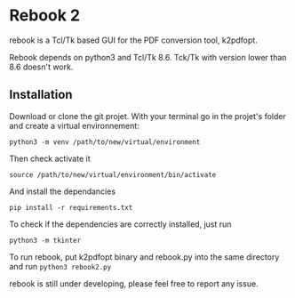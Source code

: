 # Rebook 2

rebook is a Tcl/Tk based GUI for the PDF conversion tool, k2pdfopt.

Rebook depends on python3 and Tcl/Tk 8.6. Tck/Tk with version lower than 8.6 doesn't work.

## Installation
Download or clone the git projet.
With your terminal go in the projet's folder and create a virtual environnement:

```
python3 -m venv /path/to/new/virtual/environment
```

Then check activate it

```
source /path/to/new/virtual/environment/bin/activate 
```

And install the dependancies 

```
pip install -r requirements.txt
```

To check if the dependencies are correctly installed, just run 

```
python3 -m tkinter
```

To run rebook, put k2pdfopt binary and rebook.py into the same directory and run `python3 rebook2.py`

rebook is still under developing, please feel free to report any issue.
